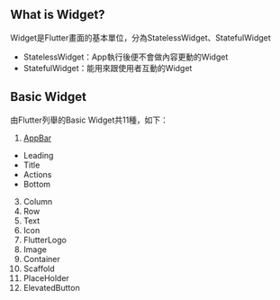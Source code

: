 ## What is Widget?
Widget是Flutter畫面的基本單位，分為StatelessWidget、StatefulWidget<br>
* StatelessWidget：App執行後便不會做內容更動的Widget<br>
* StatefulWidget：能用來跟使用者互動的Widget

## Basic Widget
由Flutter列舉的Basic Widget共11種，如下：
1. [AppBar](https://api.flutter.dev/flutter/material/AppBar-class.html)
  * Leading
  * Title
  * Actions
  * Bottom
  
3. Column
4. Row
5. Text
6. Icon
7. FlutterLogo
8. Image
9. Container
10. Scaffold
11. PlaceHolder
12. ElevatedButton
